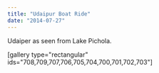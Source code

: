 ```yaml
---
title: "Udaipur Boat Ride"
date: "2014-07-27"
---
```


Udaiper as seen from Lake Pichola.

\[gallery type="rectangular" ids="708,709,707,706,705,704,700,701,702,703"\]
